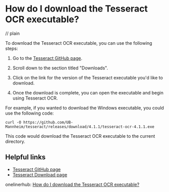 # How do I download the Tesseract OCR executable?
// plain

To download the Tesseract OCR executable, you can use the following steps:

1. Go to the [Tesseract GitHub page](https://github.com/tesseract-ocr/tesseract/wiki).

2. Scroll down to the section titled "Downloads".

3. Click on the link for the version of the Tesseract executable you'd like to download.

4. Once the download is complete, you can open the executable and begin using Tesseract OCR.

For example, if you wanted to download the Windows executable, you could use the following code:

```
curl -O https://github.com/UB-Mannheim/tesseract/releases/download/4.1.1/tesseract-ocr-4.1.1.exe
```

This code would download the Tesseract OCR executable to the current directory.

## Helpful links

- [Tesseract GitHub page](https://github.com/tesseract-ocr/tesseract/wiki)
- [Tesseract Download page](https://github.com/tesseract-ocr/tesseract/wiki/Downloads)

onelinerhub: [How do I download the Tesseract OCR executable?](https://onelinerhub.com/tesseract-ocr/how-do-i-download-the-tesseract-ocr-executable)